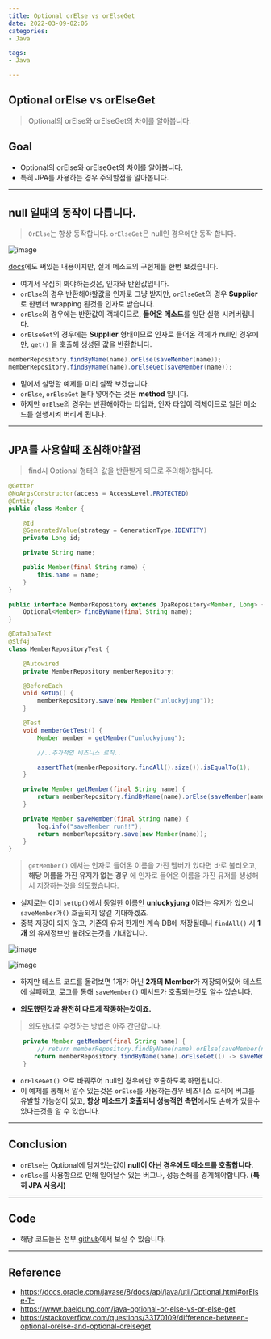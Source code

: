 ```yaml
---
title: Optional orElse vs orElseGet
date: 2022-03-09-02:06
categories:
- Java

tags:
- Java

---
```


## Optional orElse vs orElseGet
> Optional의 orElse와 orElseGet의 차이를 알아봅니다.

## Goal
- Optional의 orElse와 orElseGet의 차이를 알아봅니다.
- 특히 JPA를 사용하는 경우 주의할점을 알아봅니다.

---

## null 일때의 동작이 다릅니다.
> `OrElse`는 항상 동작합니다. `orElseGet`은 null인 경우에만 동작 합니다.

![image](https://user-images.githubusercontent.com/43930419/155703889-2956f9cc-df8c-4241-b35c-5bbf64796597.png)

[docs](https://docs.oracle.com/javase/8/docs/api/java/util/Optional.html#orElse-T-)에도 써있는 내용이지만, 실제 메소드의 구현체를 한번 보겠습니다.  


- 여기서 유심히 봐야하는것은, 인자와 반환값입니다.
- `orElse`의 경우 반환해야할값을 인자로 그냥 받지만, `orElseGet`의 경우 **Supplier**로 한번더 wrapping 된것을 인자로 받습니다.
- `orElse`의 경우에는 반환값이 객체이므로, **들어온 메소드**를 일단 실행 시켜버립니다. 
- `orElseGet`의 경우에는 **Supplier** 형태이므로 인자로 들어온 객체가 null인 경우에만, `get()` 을 호출해 생성된 값을 반환합니다.

```java
memberRepository.findByName(name).orElse(saveMember(name));
memberRepository.findByName(name).orElseGet(saveMember(name));
```

- 밑에서 설명할 예제를 미리 살짝 보겠습니다.
- `orElse`, `orElseGet` 둘다 넣어주는 것은 **method** 입니다.
- 하지만 `orElse`의 경우는 반환해야하는 타입과, 인자 타입이 객체이므로 일단 메소드를 실행시켜 버리게 됩니다.


---

## JPA를 사용할때 조심해야할점
> find시 Optional 형태의 값을 반환받게 되므로 주의해야합니다.  

```java
@Getter
@NoArgsConstructor(access = AccessLevel.PROTECTED)
@Entity
public class Member {

    @Id
    @GeneratedValue(strategy = GenerationType.IDENTITY)
    private Long id;

    private String name;

    public Member(final String name) {
        this.name = name;
    }
}

public interface MemberRepository extends JpaRepository<Member, Long> {
    Optional<Member> findByName(final String name);
}

```

```java
@DataJpaTest
@Slf4j
class MemberRepositoryTest {

    @Autowired
    private MemberRepository memberRepository;

    @BeforeEach
    void setUp() {
        memberRepository.save(new Member("unluckyjung"));
    }

    @Test
    void memberGetTest() {
        Member member = getMember("unluckyjung");

        //..추가적인 비즈니스 로직..

        assertThat(memberRepository.findAll().size()).isEqualTo(1);
    }

    private Member getMember(final String name) {
        return memberRepository.findByName(name).orElse(saveMember(name));
    }

    private Member saveMember(final String name) {
        log.info("saveMember run!!");
        return memberRepository.save(new Member(name));
    }
}
```

> `getMember()` 에서는 인자로 들어온 이름을 가진 멤버가 있다면 바로 불러오고, **해당 이름을 가진 유저가 없는 경우** 에 인자로 들어온 이름을 가진 유저를 생성해서 저장하는것을 의도했습니다.


- 실제로는 이미 `setUp()`에서 동일한 이름인 **unluckyjung** 이라는 유저가 있으니 `saveMember가()` 호출되지 않길 기대하겠죠.
- 중복 저장이 되지 않고, 기존의 유저 한개만 계속 DB에 저장될테니 `findAll()` 시 **1개** 의 유저정보만 불려오는것을 기대합니다. 

![image](https://user-images.githubusercontent.com/43930419/155710695-fa93fee3-e64e-480d-893d-3cf3323464c4.png)

![image](https://user-images.githubusercontent.com/43930419/155710787-ad0271d5-00d8-4834-8e46-d1db1395604d.png)

- 하지만 테스트 코드를 돌려보면 1개가 아닌 **2개의 Member**가 저장되어있어 테스트에 실패하고, 로그를 통해 `saveMember()` 메서드가 호출되는것도 알수 있습니다.

- **의도했던것과 완전히 다르게 작동하는것이죠.**

> 의도한대로 수정하는 방법은 아주 간단합니다.

```java
    private Member getMember(final String name) {
        // return memberRepository.findByName(name).orElse(saveMember(name));
       return memberRepository.findByName(name).orElseGet(() -> saveMember(name));
    }
```

- `orElseGet()` 으로 바꿔주어 null인 경우에만 호출하도록 하면됩니다.
- 이 예제를 통해서 알수 있는것은 `orElse`를 사용하는경우 비즈니스 로직에 버그를 유발할 가능성이 있고, **항상 메소드가 호출되니 성능적인 측면**에서도 손해가 있을수 있다는것을 알 수 있습니다.

---

## Conclusion
- `orElse`는 Optional에 담겨있는값이 **null이 아닌 경우에도 메소드를 호출합니다.**
- `orElse`를 사용함으로 인해 일어날수 있는 버그나, 성능손해를 경계해야합니다. **(특히 JPA 사용시)**

---

## Code
- 해당 코드들은 전부 [github](https://github.com/unluckyjung/blog-codes/tree/main/optional-orElse-orElseGet)에서 보실 수 있습니다. 

---

## Reference
- https://docs.oracle.com/javase/8/docs/api/java/util/Optional.html#orElse-T-
- https://www.baeldung.com/java-optional-or-else-vs-or-else-get
- https://stackoverflow.com/questions/33170109/difference-between-optional-orelse-and-optional-orelseget